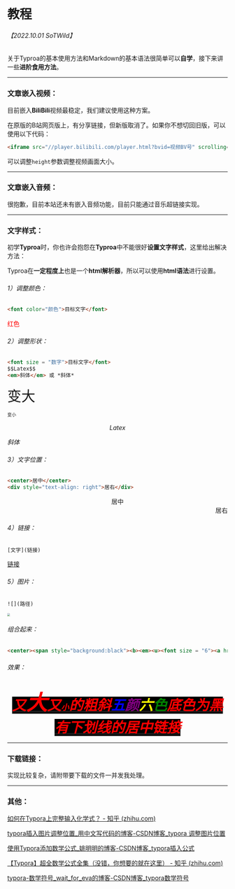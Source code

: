 # 教程

###### 【2022.10.01 SoTWild】

关于Typroa的基本使用方法和Markdown的基本语法很简单可以**自学**，接下来讲一些**进阶食用方法**。

------

### 文章嵌入视频：

目前嵌入**BiliBili**视频最稳定，我们建议使用这种方案。

在原版的B站网页版上，有分享链接，但新版取消了。如果你不想切回旧版，可以使用以下代码：

```html
<iframe src="//player.bilibili.com/player.html?bvid=视频BV号" scrolling="no" border="0" height="600" frameborder="no" framespacing="0" allowfullscreen="true"> </iframe>
```

可以调整`height`参数调整视频画面大小。

------

### 文章嵌入音频：

很抱歉，目前本站还未有嵌入音频功能，目前只能通过音乐超链接实现。

------

### 文字样式：

初学**Typroa**时，你也许会抱怨在**Typroa**中不能很好**设置文字样式**，这里给出解决方法：

Typroa在**一定程度上**也是一个**html解析器**，所以可以使用**html语法**进行设置。

###### 1）调整颜色：

```html
<font color="颜色">目标文字</font>
```

<font color="red">红色</font>

###### 2）调整形状：

```html
<font size = "数字">目标文字</font>
$$Latex$$
<em>斜体</em> 或 *斜体*
```

<font size = "6">变大</font>

<font size = "-6">变小</font>

$$Latex$$

<em>斜体</em>

###### 3）文字位置：

```html
<center>居中</center>
<div style="text-align: right">居右</div>
```

<center>居中</center>

<div style="text-align: right">居右</div>

###### 4）链接：

```
[文字](链接)
```

[链接](https://blog.csdn.net/bzb123321/article/details/45092415)

###### 5）图片：

```
![](路径)
```

<img src="https://ts1.cn.mm.bing.net/th/id/R-C.bf782a749ae7ccf9a7689634b030af4c?rik=Vqp4BgzXzVO1BQ&riu=http%3a%2f%2fwww.bala.cc%2fuploads%2fallimg%2f2005%2f1_200521142611_1.jpg&ehk=1VfRP74vKkoyrevcRnA%2fH7%2b0TEBffP%2fFJlHjwagQjC0%3d&risl=&pid=ImgRaw&r=0&sres=1&sresct=1" style="zoom:40%;" />

###### 组合起来：

```html
<center><span style="background:black"><b><em><u><font size = "6"><a href="https://blog.csdn.net/bzb123321/article/details/45092415" target="" title=""><font color="red">又<font size = "8">大</font>又<font size = "4">小</font>的粗斜<font color = "blue">五</font><font color = "purple">颜</font><font color = "yellow">六</font><font color = "green">色</font>底色为黑有下划线的居中链接</font></a></font></u></em></b></span></center>
```

###### 效果：

<center><b><em><u><font size = "6"><span style="background:black"><a href="https://blog.csdn.net/bzb123321/article/details/45092415" target="" title=""><font color="red">又<font size = "8">大</font>又<font size = "4">小</font>的粗斜<font color = "blue">五</font><font color = "purple">颜</font><font color = "yellow">六</font><font color = "green">色</font>底色为黑有下划线的居中链接</font></a></span></font></u></em></b></center>

------

### 下载链接：

实现比较复杂，请附带要下载的文件一并发我处理。

------

### 其他：

[如何在Typora上完整输入化学式？ - 知乎 (zhihu.com)](https://www.zhihu.com/question/363113814)

[typora插入图片调整位置_用中文写代码的博客-CSDN博客_typora 调整图片位置](https://blog.csdn.net/buxiangxiedaima/article/details/115654998)

[使用Typora添加数学公式_姚明明的博客-CSDN博客_typora插入公式](https://blog.csdn.net/mingzhuo_126/article/details/82722455)

[【Typora】超全数学公式全集（没错，你想要的就在这里） - 知乎 (zhihu.com)](https://zhuanlan.zhihu.com/p/165342174)

[typora-数学符号_wait_for_eva的博客-CSDN博客_typora数学符号](https://blog.csdn.net/wait_for_eva/article/details/84307306)